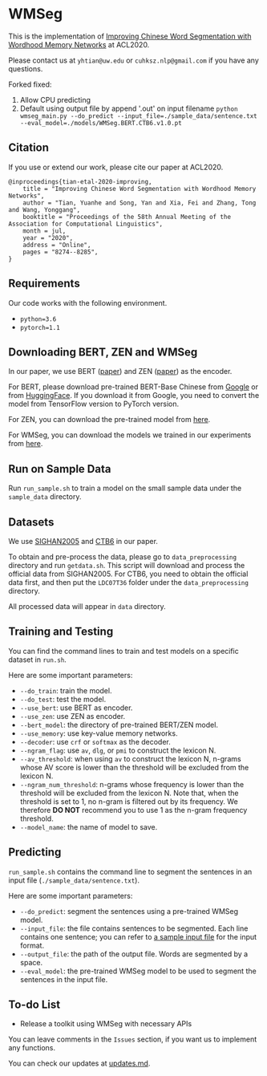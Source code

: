 # WMSeg

This is the implementation of [Improving  Chinese  Word  Segmentation  with  Wordhood  Memory  Networks](https://www.aclweb.org/anthology/2020.acl-main.734/) at ACL2020.

Please contact us at `yhtian@uw.edu` or `cuhksz.nlp@gmail.com` if you have any questions.

Forked fixed:

1. Allow CPU predicting
2. Default using output file by append '.out' on input filename
   `python wmseg_main.py --do_predict --input_file=./sample_data/sentence.txt --eval_model=./models/WMSeg.BERT.CTB6.v1.0.pt`

## Citation

If you use or extend our work, please cite our paper at ACL2020.

```
@inproceedings{tian-etal-2020-improving,
    title = "Improving Chinese Word Segmentation with Wordhood Memory Networks",
    author = "Tian, Yuanhe and Song, Yan and Xia, Fei and Zhang, Tong and Wang, Yonggang",
    booktitle = "Proceedings of the 58th Annual Meeting of the Association for Computational Linguistics",
    month = jul,
    year = "2020",
    address = "Online",
    pages = "8274--8285",
}
```

## Requirements

Our code works with the following environment.

*   `python=3.6`
*   `pytorch=1.1`

## Downloading BERT, ZEN and WMSeg

In our paper, we use BERT ([paper](https://www.aclweb.org/anthology/N19-1423/)) and ZEN ([paper](https://arxiv.org/abs/1911.00720)) as the encoder.

For BERT, please download pre-trained BERT-Base Chinese from [Google](https://github.com/google-research/bert) or from [HuggingFace](https://s3.amazonaws.com/models.huggingface.co/bert/bert-base-chinese.tar.gz). If you download it from Google, you need to convert the model from TensorFlow version to PyTorch version.

For ZEN, you can download the pre-trained model from [here](https://github.com/sinovation/ZEN).

For WMSeg, you can download the models we trained in our experiments from [here](https://github.com/SVAIGBA/WMSeg/tree/master/models).

## Run on Sample Data

Run `run_sample.sh` to train a model on the small sample data under the `sample_data` directory.

## Datasets

We use [SIGHAN2005](http://sighan.cs.uchicago.edu/bakeoff2005/) and [CTB6](https://catalog.ldc.upenn.edu/LDC2007T36) in our paper.

To obtain and pre-process the data, please go to `data_preprocessing` directory and run `getdata.sh`. This script will download and process the official data from SIGHAN2005. For CTB6, you need to obtain the official data first, and then put the `LDC07T36` folder under the `data_preprocessing` directory.

All processed data will appear in `data` directory.

## Training and Testing

You can find the command lines to train and test models on a specific dataset in `run.sh`.

Here are some important parameters:

*   `--do_train`: train the model.
*   `--do_test`: test the model.
*   `--use_bert`: use BERT as encoder.
*   `--use_zen`: use ZEN as encoder.
*   `--bert_model`: the directory of pre-trained BERT/ZEN model.
*   `--use_memory`: use key-value memory networks.
*   `--decoder`: use `crf` or `softmax` as the decoder.
*   `--ngram_flag`: use `av`, `dlg`, or `pmi` to construct the lexicon N.
*   `--av_threshold`: when using `av` to construct the lexicon N, n-grams whose AV score is lower than the threshold will be excluded from the lexicon N.
*   `--ngram_num_threshold`: n-grams whose frequency is lower than the threshold will be excluded from the lexicon N. Note that, when the threshold is set to 1, no n-gram is filtered out by its frequency. We therefore **DO NOT** recommend you to use 1 as the n-gram frequency threshold.
*   `--model_name`: the name of model to save.

## Predicting

`run_sample.sh` contains the command line to segment the sentences in an input file (`./sample_data/sentence.txt`).

Here are some important parameters:

*   `--do_predict`: segment the sentences using a pre-trained WMSeg model.
*   `--input_file`: the file contains sentences to be segmented. Each line contains one sentence; you can refer to [a sample input file](./sample_data/sentence.txt) for the input format.
*   `--output_file`: the path of the output file. Words are segmented by a space.
*   `--eval_model`: the pre-trained WMSeg model to be used to segment the sentences in the input file.

## To-do List

*   Release a toolkit using WMSeg with necessary APIs

You can leave comments in the `Issues` section, if you want us to implement any functions.

You can check our updates at [updates.md](./updates.md).
